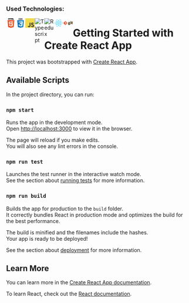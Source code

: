 ### Used Technologies:
[<img align="left" alt="HTML" width="26px" src="https://raw.githubusercontent.com/github/explore/80688e429a7d4ef2fca1e82350fe8e3517d3494d/topics/html/html.png" />](https://tr.wikipedia.org/wiki/HTML)

[<img align="left" alt="Css"  width="26px" src="https://raw.githubusercontent.com/github/explore/80688e429a7d4ef2fca1e82350fe8e3517d3494d/topics/css/css.png" />](https://tr.wikipedia.org/wiki/CSS)


[<img align="left" alt="JavaScript" width="26px" src="https://raw.githubusercontent.com/github/explore/80688e429a7d4ef2fca1e82350fe8e3517d3494d/topics/javascript/javascript.png" />](https://www.javascript.com/)

[<img align="left" alt="Typescript" width="26px" src="https://www.google.com/search?q=typescript+png&rlz=1C5CHFA_enTR967TR967&sxsrf=AOaemvJ8I50CjkHQLpfHsraN9ErLki-HKw:1641776868527&tbm=isch&source=iu&ictx=1&fir=YHdrI9J7N8Lv7M%252CcXL5OHlxPuzO1M%252C_%253BXJ-3cY15EKB3NM%252CIyYrCZQq0LZNsM%252C_%253BxnywQMV0-xBJWM%252CgHF87spSFaUiaM%252C_%253Bpft-vu1oZ1JQfM%252CXt6DwvpaaZlP3M%252C_%253BKNgX-8AyEHjuaM%252CdG79YBPJHh6F2M%252C_%253BjLRvSD5jSKiUNM%252CnJSO_dA8l7lU7M%252C_%253BpUKCgXHzSVoeaM%252CvSpseXnEfp_XCM%252C_%253B61Z6W_1xHN9xoM%252C0OCWq8WFDFeOmM%252C_%253BYBV3iBZPIswiHM%252Cdt4NEG7whbuRhM%252C_%253BTBsnOaSx6pMkAM%252Cxn8WQY-SnV_D8M%252C_&vet=1&usg=AI4_-kR38hid7G7-9mCfGwAVTB_H2fJXGw&sa=X&ved=2ahUKEwjF0bG4_6X1AhWcS_EDHc7NC_QQ9QF6BAgFEAE#imgrc=YHdrI9J7N8Lv7M" />](https://www.typescriptlang.org/)

[<img align="left" alt="Redux" width="26px" src="https://www.google.com/imgres?imgurl=https%3A%2F%2Fdaqxzxzy8xq3u.cloudfront.net%2Fwp-content%2Fuploads%2F2019%2F04%2F21032431%2Fredux-cover-imgage-1024x768.jpg&imgrefurl=https%3A%2F%2Flinguinecode.com%2Fpost%2Funderstanding-redux-reducers&tbnid=M12TyBNUaKjaaM&vet=12ahUKEwie3ZbT_qX1AhU5x7sIHQaiC-EQMygPegUIARDJAQ..i&docid=7S6rcxk7ztGQtM&w=1024&h=768&q=redux&ved=2ahUKEwie3ZbT_qX1AhU5x7sIHQaiC-EQMygPegUIARDJAQ" />](https://redux.js.org/)

[<img align="left" alt="React" width="26px" src="https://raw.githubusercontent.com/github/explore/80688e429a7d4ef2fca1e82350fe8e3517d3494d/topics/react/react.png" />](https://tr.reactjs.org/)


[<img align="left" alt="git" width="26px" src="https://raw.githubusercontent.com/github/explore/80688e429a7d4ef2fca1e82350fe8e3517d3494d/topics/git/git.png" />](https://git-scm.com/)


# Getting Started with Create React App

This project was bootstrapped with [Create React App](https://github.com/facebook/create-react-app).

## Available Scripts

In the project directory, you can run:

### `npm start`

Runs the app in the development mode.\
Open [http://localhost:3000](http://localhost:3000) to view it in the browser.

The page will reload if you make edits.\
You will also see any lint errors in the console.

### `npm run test`

Launches the test runner in the interactive watch mode.\
See the section about [running tests](https://facebook.github.io/create-react-app/docs/running-tests) for more information.

### `npm run build`

Builds the app for production to the `build` folder.\
It correctly bundles React in production mode and optimizes the build for the best performance.

The build is minified and the filenames include the hashes.\
Your app is ready to be deployed!

See the section about [deployment](https://facebook.github.io/create-react-app/docs/deployment) for more information.


## Learn More

You can learn more in the [Create React App documentation](https://facebook.github.io/create-react-app/docs/getting-started).

To learn React, check out the [React documentation](https://reactjs.org/).
